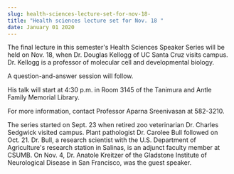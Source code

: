 ```yaml
---
slug: health-sciences-lecture-set-for-nov-18-
title: "Health sciences lecture set for Nov. 18 "
date: January 01 2020
---
```


 
<p>
  The final lecture in this semester's Health Sciences Speaker Series will be
  held on Nov. 18, when Dr. Douglas Kellogg of UC Santa Cruz visits campus. Dr.
  Kellogg is a professor of molecular cell and developmental biology.
</p>
<p>A question&#45;and&#45;answer session will follow.</p>
<p>
  His talk will start at 4:30 p.m. in Room 3145 of the Tanimura and Antle Family
  Memorial Library.
</p>
<p>
  For more information, contact Professor Aparna Sreenivasan at 582&#45;3210.
</p>
<p>
  The series started on Sept. 23 when retired zoo veterinarian Dr. Charles
  Sedgwick visited campus. Plant pathologist Dr. Carolee Bull followed on Oct.
  21. Dr. Bull, a research scientist with the U.S. Department of Agriculture's
  research station in Salinas, is an adjunct faculty member at CSUMB. On Nov. 4,
  Dr. Anatole Kreitzer of the Gladstone Institute of Neurological Disease in San
  Francisco, was the guest speaker.
</p>
 
